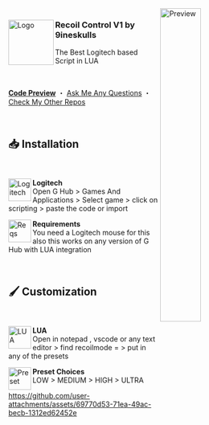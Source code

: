 <img align="right" src="https://github.com/user-attachments/assets/f5190770-e455-4dd9-964d-79f26734d191" alt="Preview" width="40%">

<div align="left">
  <img align="left" src="https://github.com/user-attachments/assets/b5d61160-15ea-4773-b94b-2270c3adfd72" alt="Logo" width="90" height="90">

  <h3 align="left">Recoil Control V1 by 9ineskulls </h3>
  <p align="left">The Best Logitech based Script in LUA</p>

  <br/>

  <a href="https://github.com/user-attachments/assets/f5190770-e455-4dd9-964d-79f26734d191"><strong> Code Preview</strong></a>
  ・
  <a href="https://discord.com/users/1120456393405771869">Ask Me Any Questions</a>
  ・
  <a href="https://github.com/9ineskulls">Check My Other Repos</a>
</div>
<br/>

## 📥 Installation

<br/>
<div align="left">
    <img align="left" src="https://img.icons8.com/ios_filled/512/228BE6/logitech.png" alt="Logitech" width="45" height="45">
    <b><p align="left">Logitech</b>
    <br/>Open G Hub > Games And Applications > Select game > click on scripting > paste the code or import</p>
</div>

<div align="left">
    <img align="left" src="https://cdn-icons-png.freepik.com/512/9167/9167082.png" alt="Reqs" width="45" height="45">
    <b><p align="left">Requirements</b>
    <br/> You need a Logitech mouse for this also this works on any version of G Hub with LUA integration
</div><br/>

## 🖌️ Customization

<br/>
<div align="left">
    <img align="left" src="https://upload.wikimedia.org/wikipedia/commons/thumb/c/cf/Lua-Logo.svg/947px-Lua-Logo.svg.png" alt="LUA" width="45" height="45">
    <b><p align="left">LUA</b>
    <br/>Open in notepad , vscode or any text editor > find recoilmode = > put in any of the presets</p>
</div>

<div align="left">
    <img align="left" src="https://cdn-icons-png.freepik.com/512/7133/7133331.png" alt="Preset" width="45" height="45">
    <b><p align="left">Preset Choices</b>
    <br/>LOW > MEDIUM > HIGH > ULTRA</p>
</div>

https://github.com/user-attachments/assets/69770d53-71ea-49ac-becb-1312ed62452e
